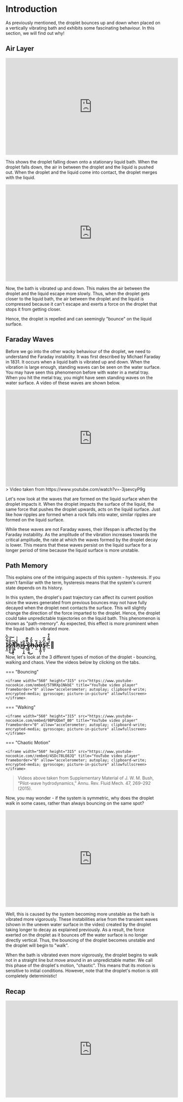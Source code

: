 # Introduction

As previously mentioned, the droplet bounces up and down when placed on a vertically vibrating bath and exhibits some fascinating behaviour. 
In this section, we will find out why!

## Air Layer
<iframe width="560" height="315" src="https://www.youtube-nocookie.com/embed/1iDGEoBFkvU" title="YouTube video player" frameborder="0" allow="accelerometer; autoplay; clipboard-write; encrypted-media; gyroscope; picture-in-picture" allowfullscreen></iframe>

This shows the droplet falling down onto a stationary liquid bath. When the droplet falls down, the air in between the droplet and the 
liquid is pushed out. When the droplet and the liquid come into contact, the droplet merges with the liquid.

<iframe width="560" height="315" src="https://www.youtube-nocookie.com/embed/udifSvUusxA" title="YouTube video player" frameborder="0" allow="accelerometer; autoplay; clipboard-write; encrypted-media; gyroscope; picture-in-picture" allowfullscreen></iframe>

Now, the bath is vibrated up and down. This makes the air between the droplet and the liquid escape more slowly. 
Thus, when the droplet gets closer to the liquid bath, the air between the droplet and the liquid is compressed because it can't escape 
and exerts a force on the droplet that stops it from getting closer.

Hence, the droplet is repelled and can seemingly "bounce" on the liquid surface.

## Faraday Waves

Before we go into the other wacky behaviour of the droplet, we need to understand the Faraday instability. It was first described by
Michael Faraday in 1831. It occurs when a liquid bath is vibrated up and down. When the vibration is large enough, standing waves can be seen 
on the water surface. You may have seen this phenomenon before with water in a metal tray. When you hit the metal tray, you might have seen 
standing waves on the water surface. A video of these waves are shown below.

<iframe width="560" height="315" src="https://www.youtube-nocookie.com/embed/-3jsevcyP9g" title="YouTube video player" frameborder="0" allow="accelerometer; autoplay; clipboard-write; encrypted-media; gyroscope; picture-in-picture" allowfullscreen></iframe>
> Video taken from https://www.youtube.com/watch?v=-3jsevcyP9g

Let's now look at the waves that are formed on the liquid surface when the droplet impacts it. 
When the droplet impacts the surface of the liquid, the same force that pushes the droplet upwards, 
acts on the liquid surface. Just like how ripples are formed when a rock falls into water, similar ripples are formed
on the liquid surface.

While these waves are not Faraday waves, their lifespan is affected by the Faraday instability. As the amplitude of
the vibration increases towards the critical amplitude, the rate at which the waves formed by the droplet decay is lower. This means that
these waves persist on the liquid surface for a longer period of time because the liquid surface is more unstable.

## Path Memory

This explains one of the intriguing aspects of this system - hysteresis. If you aren't familiar with the term, hysteresis means
that the system's current state depends on its history.

In this system, the droplet's past trajectory can affect its current position since the waves generated from previous bounces
may not have fully decayed when the droplet next contacts the surface. This will slightly change the direction of the force imparted
to the droplet. Hence, the droplet could take unpredictable trajectories on the liquid bath. This phenomenon is known as
"path-memory". As expected, this effect is more prominent when the liquid bath is vibrated more.

## Ị̷̧̲́̌̒͆̀s̷͚̥͓̑͂̈́̕͜͠ ̸͖̮̥͈̊͆ͅt̴͔̥́̕h̷̘̔͗͗ỉ̴͜ṣ̴̠̘̩̭̎̂ ̶̱̲̘̔̎̄̋̑c̷̢̧̞̱̀͜h̶͙̎̌̓ạ̴̫̉̏o̷̧̥̳̩̩̅̀s̷͚̮̩͊͆̓̋?̴̤̈́̅͌̓̊ 🤔

Now, let's look at the 3 different types of motion of the droplet - bouncing, walking and chaos. View the videos
below by clicking on the tabs.

=== "Bouncing"

    <iframe width="560" height="315" src="https://www.youtube-nocookie.com/embed/5T9RXp1NkbE" title="YouTube video player" frameborder="0" allow="accelerometer; autoplay; clipboard-write; encrypted-media; gyroscope; picture-in-picture" allowfullscreen></iframe>

=== "Walking"

    <iframe width="560" height="315" src="https://www.youtube-nocookie.com/embed/9BPUQbmT_B0" title="YouTube video player" frameborder="0" allow="accelerometer; autoplay; clipboard-write; encrypted-media; gyroscope; picture-in-picture" allowfullscreen></iframe>

=== "Chaotic Motion"

    <iframe width="560" height="315" src="https://www.youtube-nocookie.com//embed/4SDc78LO8JQ" title="YouTube video player" frameborder="0" allow="accelerometer; autoplay; clipboard-write; encrypted-media; gyroscope; picture-in-picture" allowfullscreen></iframe>
> Videos above taken from Supplementary Material of J. W. M. Bush, “Pilot-wave hydrodynamics,” Annu. Rev. Fluid Mech. 47, 269–292 (2015).

Now, you may wonder - if the system is symmetric, why does the droplet walk in some cases, rather than always bouncing
on the same spot?

<iframe width="560" height="315" src="https://www.youtube-nocookie.com/embed/Le4siCZIYcA" title="YouTube video player" frameborder="0" allow="accelerometer; autoplay; clipboard-write; encrypted-media; gyroscope; picture-in-picture" allowfullscreen></iframe>

Well, this is caused by the system becoming more unstable as the bath is vibrated more vigorously. These instabilities
arise from the transient waves (shown in the uneven water surface in the video) created by the droplet 
taking longer to decay as explained previously. As a result, the force exerted on the droplet as it bounces off the water surface
is no longer directly vertical. Thus, the bouncing of the droplet becomes unstable and the droplet will begin to "walk".

When the bath is vibrated even more vigorously, the droplet begins to walk not in a straight line but move around in an
unpredictable matter. We call this phase of the droplet's motion, "chaotic". This means that its motion is sensitive to
initial conditions. However, note that the droplet's motion is still completely deterministic!


## Recap

<iframe width="560" height="315" src="https://www.youtube-nocookie.com/embed/RJufa9ysj_4" title="YouTube video player" frameborder="0" allow="accelerometer; autoplay; clipboard-write; encrypted-media; gyroscope; picture-in-picture" allowfullscreen></iframe>
